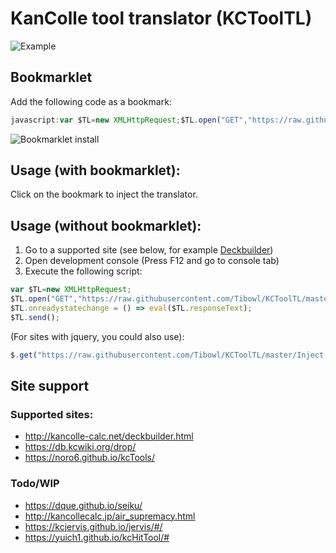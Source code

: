 # KanColle tool translator (KCToolTL)
![Example](https://i.imgur.com/xoZcP4w.png)

## Bookmarklet
Add the following code as a bookmark:
```js
javascript:var $TL=new XMLHttpRequest;$TL.open("GET","https://raw.githubusercontent.com/Tibowl/KCToolTL/master/Inject.js?v="+new Date().getTime());$TL.onreadystatechange=()=>eval($TL.responseText);$TL.send();
```

![Bookmarklet install](https://i.imgur.com/k8cYCuq.png)
## Usage (with bookmarklet):
Click on the bookmark to inject the translator.

## Usage (without bookmarklet):
1. Go to a supported site (see below, for example [Deckbuilder](http://kancolle-calc.net/deckbuilder.html))
2. Open development console (Press F12 and go to console tab)
3. Execute the following script:
```js
var $TL=new XMLHttpRequest;
$TL.open("GET","https://raw.githubusercontent.com/Tibowl/KCToolTL/master/Inject.js?v="+new Date().getTime());
$TL.onreadystatechange = () => eval($TL.responseText);
$TL.send();
```

(For sites with jquery, you could also use):
```js
$.get("https://raw.githubusercontent.com/Tibowl/KCToolTL/master/Inject.js?v="+new Date().getTime(), eval)
```

## Site support
### Supported sites:
- http://kancolle-calc.net/deckbuilder.html
- https://db.kcwiki.org/drop/
- https://noro6.github.io/kcTools/

### Todo/WIP
- https://dque.github.io/seiku/
- http://kancollecalc.jp/air_supremacy.html
- https://kcjervis.github.io/jervis/#/
- https://yuich1.github.io/kcHitTool/#